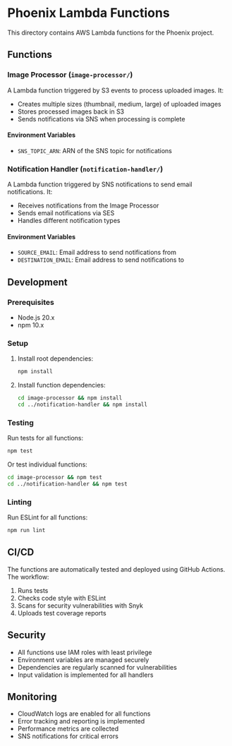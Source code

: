 # Phoenix Lambda Functions

This directory contains AWS Lambda functions for the Phoenix project.

## Functions

### Image Processor (`image-processor/`)

A Lambda function triggered by S3 events to process uploaded images. It:
- Creates multiple sizes (thumbnail, medium, large) of uploaded images
- Stores processed images back in S3
- Sends notifications via SNS when processing is complete

#### Environment Variables
- `SNS_TOPIC_ARN`: ARN of the SNS topic for notifications

### Notification Handler (`notification-handler/`)

A Lambda function triggered by SNS notifications to send email notifications. It:
- Receives notifications from the Image Processor
- Sends email notifications via SES
- Handles different notification types

#### Environment Variables
- `SOURCE_EMAIL`: Email address to send notifications from
- `DESTINATION_EMAIL`: Email address to send notifications to

## Development

### Prerequisites
- Node.js 20.x
- npm 10.x

### Setup
1. Install root dependencies:
   ```bash
   npm install
   ```

2. Install function dependencies:
   ```bash
   cd image-processor && npm install
   cd ../notification-handler && npm install
   ```

### Testing
Run tests for all functions:
```bash
npm test
```

Or test individual functions:
```bash
cd image-processor && npm test
cd ../notification-handler && npm test
```

### Linting
Run ESLint for all functions:
```bash
npm run lint
```

## CI/CD

The functions are automatically tested and deployed using GitHub Actions. The workflow:
1. Runs tests
2. Checks code style with ESLint
3. Scans for security vulnerabilities with Snyk
4. Uploads test coverage reports

## Security

- All functions use IAM roles with least privilege
- Environment variables are managed securely
- Dependencies are regularly scanned for vulnerabilities
- Input validation is implemented for all handlers

## Monitoring

- CloudWatch logs are enabled for all functions
- Error tracking and reporting is implemented
- Performance metrics are collected
- SNS notifications for critical errors 